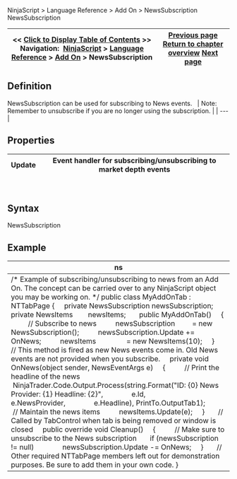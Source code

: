 ﻿
NinjaScript \> Language Reference \> Add On \> NewsSubscription
NewsSubscription

| \<\< [Click to Display Table of Contents](newssubscription.md) \>\> **Navigation:**     [NinjaScript](ninjascript-1.md) \> [Language Reference](language_reference_wip-1.md) \> [Add On](add_on-1.md) \> NewsSubscription | [Previous page](newsitems-1.md) [Return to chapter overview](add_on-1.md) [Next page](ntmenuitem-1.md) |
| --- | --- |

## Definition
NewsSubscription can be used for subscribing to News events.
 
| Note: Remember to unsubscribe if you are no longer using the subscription. |
| --- |

## Properties
| Update | Event handler for subscribing/unsubscribing to market depth events |
| --- | --- |

 
## Syntax
NewsSubscription

## Example
| ns |
| --- |
| /\* Example of subscribing/unsubscribing to news from an Add On. The concept can be carried over to any NinjaScript object you may be working on. \*/ public class MyAddOnTab : NTTabPage {      private NewsSubscription newsSubscription;      private NewsItems        newsItems;        public MyAddOnTab()      {           // Subscribe to news           newsSubscription         \= new NewsSubscription();           newsSubscription.Update \+\= OnNews;           newsItems                \= new NewsItems(10\);      }        // This method is fired as new News events come in. Old News events are not provided when you subscribe.      private void OnNews(object sender, NewsEventArgs e)      {           // Print the headline of the news           NinjaTrader.Code.Output.Process(string.Format("ID: {0} News Provider: {1} Headline: {2}",                e.Id,                e.NewsProvider,                e.Headline), PrintTo.OutputTab1\);             // Maintain the news items           newsItems.Update(e);      }        // Called by TabControl when tab is being removed or window is closed      public override void Cleanup()      {           // Make sure to unsubscribe to the News subscription         if (newsSubscription !\= null)                newsSubscription.Update \-\= OnNews;      }        // Other required NTTabPage members left out for demonstration purposes. Be sure to add them in your own code. } |

